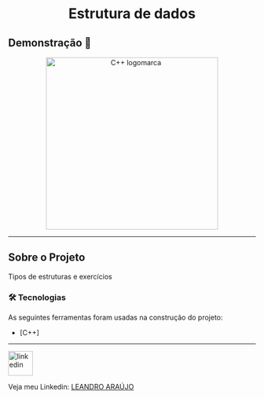 <h1 style="text-align: center; font-weight: bold;">Estrutura de dados</h1>

## Demonstração 📸

<div align="center" >
  <img src="https://p4.wallpaperbetter.com/wallpaper/935/690/342/c-plus-plus-c-code-wallpaper-preview.jpg" alt="C++ logomarca" height="350">
</div>

---

## Sobre o Projeto

Tipos de estruturas e exercícios

### 🛠 Tecnologias

As seguintes ferramentas foram usadas na construção do projeto:

- [C++]

---

<img src="https://github.com/leandro-araujo-silva/Proffy-FullStack/raw/master/github/linkedin.png" alt="linkedin" height="50">
<br/>

Veja meu Linkedin: [LEANDRO ARAÚJO](http://www.linkedin.com/in/leandro-ara%C3%BAjo-da-silva-1660631b9)

